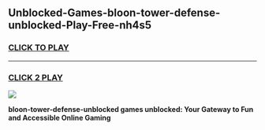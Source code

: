 
## Unblocked-Games-bloon-tower-defense-unblocked-Play-Free-nh4s5
<h3>
<a href="https://premium76.site?title=bloon-tower-defense-unblocked&ref=12A">CLICK TO PLAY</a></h3>
<hr>

<h3>
<a href="https://premium76.site?title=bloon-tower-defense-unblocked&ref=12A">CLICK 2 PLAY</a>
  
</h3>

<a href="https://premium76.site?title=bloon-tower-defense-unblocked&ref=12A"><img src="https://clearcache.store/games.png"></a>


**bloon-tower-defense-unblocked games unblocked: Your Gateway to Fun and Accessible Online Gaming**
